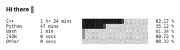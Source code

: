### Hi there 👋

<!--START_SECTION:waka-->

```text
C++          1 hr 24 mins    ███████████████▓░░░░░░░░░   62.17 %
Python       47 mins         ████████▓░░░░░░░░░░░░░░░░   35.12 %
Bash         1 min           ▒░░░░░░░░░░░░░░░░░░░░░░░░   01.34 %
JSON         0 secs          ▒░░░░░░░░░░░░░░░░░░░░░░░░   00.72 %
Other        0 secs          ░░░░░░░░░░░░░░░░░░░░░░░░░   00.33 %
```

<!--END_SECTION:waka-->
